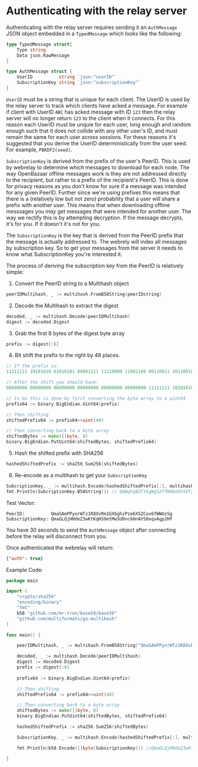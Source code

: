 Authenticating with the relay server
===============================

Authenticating with the relay server requires sending it an `AuthMessage` JSON object embedded in a `TypedMessage` which looks like the following:

```Go
type TypedMessage struct{
	Type string
	Data json.RawMessage
}
```

```Go
type AuthMessage struct {
	UserID          string `json:"userID"`
	SubscriptionKey string `json:"subscriptionKey"`
}
```

`UserID` must be a string that is unique for each client. The UserID is used by the relay server to track which clients have
acked a message. For example if client with UserID `ABC` has acked message with ID `123` then the relay server will no longer
return `123` to the client when it connects. For this reason each UserID must be unquie for each user, long enough and random
enough such that it does not collide with any other user's ID, and must remain the same for each user across sessions. For these
reasons it's suggested that you derive the UserID deterministically from the user seed. For example, `PBKDF2(seed)`.

`SubscriptionKey` is derived from the prefix of the user's PeerID. This is used by webrelay to determine *which* messages to
download for each node. The way OpenBazaar offline messages work is they are not addressed directly to the recipient, but 
rather to a prefix of the recipient's PeerID. This is done for privacy reasons as you don't know for sure if a message was intended
for any given PeerID. Further since we're using prefixes this means that there is a (relatively low but not zero) probability that
a user will share a prefix with another user. This means that when downloading offline messsages you *may* get messages that were
intended for another user. The way we rectify this is by attempting decryption. If the message decrypts, it's for you. If it doesn't
it's not for you. 

The `SubscriptionKey` is the key that is derived from the PeerID prefix that the message is actually addressed to. The webrely will index
all messages by subscription key. So to get your messages from the server it needs to know what SubscriptionKey you're interested it.

The process of deriving the subscription key from the PeerID is relatively simple:

1) Convert the PeerID string to a Multihash object
```go
peerIDMultihash, _ := multihash.FromB58String(peerIDstring)
```
2) Decode the Multihash to extract the digest
```go
decoded, _ := multihash.Decode(peerIDMultihash)
digest := decoded.Digest
```
3) Grab the first 8 bytes of the digest byte array
```go
prefix := digest[:8]
```
4) Bit shift the prefix to the right by 48 places.
```go
// If the prefix is:
11111111 10101010 01010101 00001111 11110000 11001100 00110011 10110010

// After the shift you should have:
00000000 00000000 00000000 00000000 00000000 00000000 11111111 10101010

// In Go this is done by first converting the byte array to a uint64
prefix64 := binary.BigEndian.Uint64(prefix)

// Then shifting
shiftedPrefix64 := prefix64>>uint(48)

// Then converting back to a byte array
shiftedBytes := make([]byte, 8)
binary.BigEndian.PutUint64(shiftedBytes, shiftedPrefix64)
```
5) Hash the shifted prefix with SHA256
```go
hashedShiftedPrefix := sha256.Sum256(shiftedBytes)
```
6) Re-encode as a multihash to get your `SubscriptionKey`
```go
SubcriptionKey, _ := multihash.Encode(hashedShiftedPrefix[:], multihash.SHA2_256)
fmt.Println(SubcriptionKey.B58String()) // QmWqVgN2CtEgWgSXTfWHDoEhXXf26oZdfehPsCCWLZ4BB6
```
Test Vector:
```
PeerID:          QmaSAmPPynrWfz1R8XvRm1GX6ghzPze6XSZCov6fWWUzSg
SubscriptionKey: QmaGLQjHHdeZ3wKtKqHS9etMwSUDnckHnAYS6eqvAgp2Hf
```

You have 30 seconds to send the `AuthMessage` object after connecting before the relay will disconnect from you.

Once authenticated the webrelay will return:
```json
{"auth": true}
```


Example Code:

```Go
package main

import (
	"crypto/sha256"
	"encoding/binary"
	"fmt"
	b58 "github.com/mr-tron/base58/base58"
	"github.com/multiformats/go-multihash"
)

func main() {

    peerIDMultihash, _ := multihash.FromB58String("QmaSAmPPynrWfz1R8XvRm1GX6ghzPze6XSZCov6fWWUzSg")

    decoded, _ := multihash.Decode(peerIDMultihash)
    digest := decoded.Digest
    prefix := digest[:8]
    
    prefix64 := binary.BigEndian.Uint64(prefix)

    // Then shifting
    shiftedPrefix64 := prefix64>>uint(48)

    // Then converting back to a byte array
    shiftedBytes := make([]byte, 8)
    binary.BigEndian.PutUint64(shiftedBytes, shiftedPrefix64)

    hashedShiftedPrefix := sha256.Sum256(shiftedBytes)

    SubscriptionKey, _ := multihash.Encode(hashedShiftedPrefix[:], multihash.SHA2_256)

    fmt.Println(b58.Encode([]byte(SubscriptionKey))) //QmaGLQjHHdeZ3wKtKqHS9etMwSUDnckHnAYS6eqvAgp2Hf

}
```
